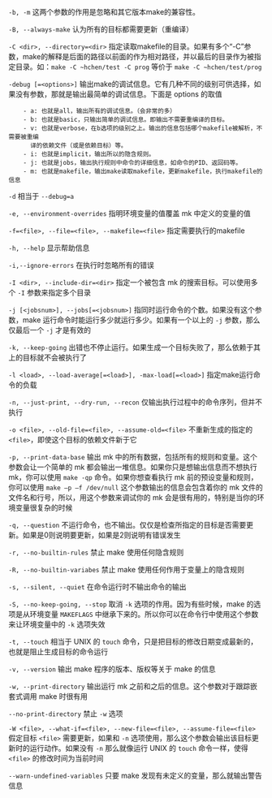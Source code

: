 `-b, -m`
    这两个参数的作用是忽略和其它版本make的兼容性。

`-B, --always-make`
    认为所有的目标都需要更新（重编译）

`-C <dir>, --directory=<dir>`
    指定读取makefile的目录。如果有多个“-C”参数，make的解释是后面的路径以前面的作为相对路径，并以最后的目录作为被指定目录。如：`make -C ~hchen/test -C prog` 等价于 `make -C ~hchen/test/prog` 

`-debug [=<options>]`
    输出make的调试信息。它有几种不同的级别可供选择，如果没有参数，那就是输出最简单的调试信息。下面是 options 的取值
```
    - a: 也就是all，输出所有的调试信息。（会非常的多）
    - b: 也就是basic，只输出简单的调试信息。即输出不需要重编译的目标。
    - v: 也就是verbose，在b选项的级别之上。输出的信息包括哪个makefile被解析，不需要被重编
      译的依赖文件（或是依赖目标）等。
    - i: 也就是implicit，输出所以的隐含规则。
    - j: 也就是jobs，输出执行规则中命令的详细信息，如命令的PID、返回码等。
    - m: 也就是makefile，输出make读取makefile，更新makefile，执行makefile的信息
```

`-d`
    相当于 `--debug=a`

`-e, --environment-overrides`
    指明环境变量的值覆盖 mk 中定义的变量的值

`-f=<file>, --file=<file>, --makefile=<file>`
    指定需要执行的makefile

`-h, --help`
    显示帮助信息

`-i,--ignore-errors`
    在执行时忽略所有的错误

`-I <dir>, --include-dir=<dir>`
    指定一个被包含 mk 的搜索目标。可以使用多个 `-I` 参数来指定多个目录

`-j [<jobsnum>], --jobs[=<jobsnum>]`
    指同时运行命令的个数。如果没有这个参数，make 运行命令时能运行多少就运行多少。如果有一个以上的 `-j` 参数，那么仅最后一个 `-j` 才是有效的

`-k, --keep-going`
    出错也不停止运行。如果生成一个目标失败了，那么依赖于其上的目标就不会被执行了

`-l <load>, --load-average[=<load>], -max-load[=<load>]`
    指定make运行命令的负载

`-n, --just-print, --dry-run, --recon`
    仅输出执行过程中的命令序列，但并不执行

`-o <file>, --old-file=<file>, --assume-old=<file>`
    不重新生成的指定的 `<file>`，即使这个目标的依赖文件新于它

`-p, --print-data-base`
    输出 mk 中的所有数据，包括所有的规则和变量。这个参数会让一个简单的 mk 都会输出一堆信息。如果你只是想输出信息而不想执行 mk，你可以使用 `make -qp` 命令。如果你想查看执行 mk 前的预设变量和规则，你可以使用 `make –p –f /dev/null` 这个参数输出的信息会包含着你的 mk 文件的文件名和行号，所以，用这个参数来调试你的 mk 会是很有用的，特别是当你的环境变量很复杂的时候

`-q, --question`
    不运行命令，也不输出。仅仅是检查所指定的目标是否需要更新。如果是0则说明要更新，如果是2则说明有错误发生

`-r, --no-builtin-rules`
    禁止 make 使用任何隐含规则

`-R, --no-builtin-variabes`
    禁止 make 使用任何作用于变量上的隐含规则

`-s, --silent, --quiet`
    在命令运行时不输出命令的输出

`-S, --no-keep-going, --stop`
    取消 `-k` 选项的作用。因为有些时候，make 的选项是从环境变量 `MAKEFLAGS` 中继承下来的。所以你可以在命令行中使用这个参数来让环境变量中的 `-k` 选项失效

`-t, --touch`
    相当于 UNIX 的 `touch` 命令，只是把目标的修改日期变成最新的，也就是阻止生成目标的命令运行

`-v, --version`
    输出 make 程序的版本、版权等关于 make 的信息

`-w, --print-directory`
    输出运行 mk 之前和之后的信息。这个参数对于跟踪嵌套式调用 make 时很有用

`--no-print-directory`
    禁止 `-w` 选项

`-W <file>, --what-if=<file>, --new-file=<file>, --assume-file=<file>`
    假定目标 `<file>` 需要更新，如果和 `-n` 选项使用，那么这个参数会输出该目标更新时的运行动作。如果没有 `-n` 那么就像运行 UNIX 的 `touch` 命令一样，使得 `<file>` 的修改时间为当前时间

`--warn-undefined-variables`
    只要 make 发现有未定义的变量，那么就输出警告信息

